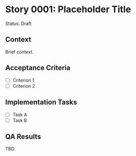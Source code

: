 # Story 0001: Placeholder Title

Status: Draft

## Context

Brief context.

## Acceptance Criteria

- [ ] Criterion 1
- [ ] Criterion 2

## Implementation Tasks

- [ ] Task A
- [ ] Task B

## QA Results

TBD.

